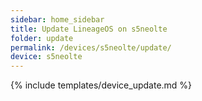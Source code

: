 ```yaml
---
sidebar: home_sidebar
title: Update LineageOS on s5neolte
folder: update
permalink: /devices/s5neolte/update/
device: s5neolte
---
```

{% include templates/device_update.md %}
